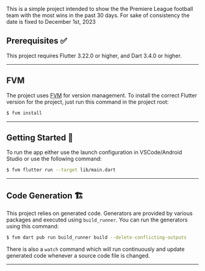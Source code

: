 This is a simple project intended to show the the Premiere League football team with the most wins in the past 30 days.
For sake of consistency the date is fixed to December 1st, 2023

## Prerequisites ✅

This project requires Flutter 3.22.0 or higher, and Dart 3.4.0 or higher.

---

## FVM

The project uses [FVM](https://fvm.app/) for version management. To install the correct Flutter version for the project, just run this command in the project root:

```bash
$ fvm install
```

---

## Getting Started 🚀

To run the app either use the launch configuration in VSCode/Android Studio or use the following command:

```sh
$ fvm flutter run --target lib/main.dart
```
---

## Code Generation 🏗️

This project relies on generated code. Generators are provided by various packages and executed using `build_runner`. You can run the generators using this command:

```sh
$ fvm dart pub run build_runner build --delete-conflicting-outputs
```

There is also a `watch` command which will run continuously and update generated code whenever a source code file is changed.

---
